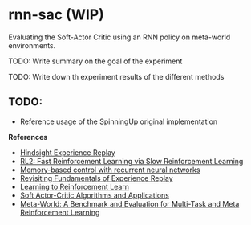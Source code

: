 # rnn-sac (WIP)
Evaluating the Soft-Actor Critic using an RNN policy on meta-world environments.


TODO: Write summary on the goal of the experiment

TODO: Write down th experiment results of the different methods 

## TODO:
- Reference usage of the SpinningUp original implementation


**References**
- [Hindsight Experience Replay](https://arxiv.org/abs/1707.01495)
- [RL2: Fast Reinforcement Learning via Slow Reinforcement Learning](https://arxiv.org/abs/1611.02779)
- [Memory-based control with recurrent neural networks](https://arxiv.org/abs/1512.04455)
- [Revisiting Fundamentals of Experience Replay](https://arxiv.org/abs/2007.06700)
- [Learning to Reinforcement Learn](https://arxiv.org/abs/1611.05763)
- [Soft Actor-Critic Algorithms and Applications](https://arxiv.org/abs/1812.05905)
- [Meta-World: A Benchmark and Evaluation for Multi-Task and Meta Reinforcement Learning](https://arxiv.org/abs/1910.10897)